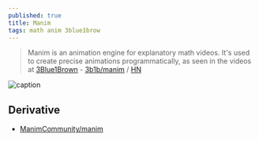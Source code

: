 ```yaml
---
published: true
title: Manim
tags: math anim 3blue1brow
---
```

> Manim is an animation engine for explanatory math videos. It's used to create precise animations programmatically, as seen in the videos at [3Blue1Brown](https://www.3blue1brown.com/) - [3b1b/manim](https://github.com/3b1b/manim) / [HN](https://news.ycombinator.com/item?id=24926947)

![caption](https://raw.githubusercontent.com/3b1b/manim/master/logo/cropped.png)

## Derivative
- [ManimCommunity/manim](https://github.com/ManimCommunity/manim)